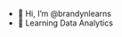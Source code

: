 - 👋 Hi, I’m @brandynlearns
- 👀 Learning Data Analytics
 

<!---
brandynlearns/brandynlearns is a ✨ special ✨ repository because its `README.md` (this file) appears on your GitHub profile.
You can click the Preview link to take a look at your changes.
--->
